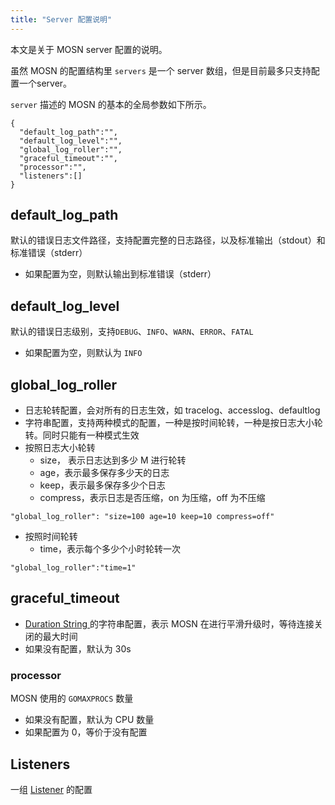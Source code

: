 ```yaml
---
title: "Server 配置说明"
---
```


本文是关于 MOSN server 配置的说明。

虽然 MOSN 的配置结构里 `servers` 是一个 server 数组，但是目前最多只支持配置一个server。

`server` 描述的 MOSN 的基本的全局参数如下所示。

```josn
{
  "default_log_path":"",
  "default_log_level":"",
  "global_log_roller":"",
  "graceful_timeout":"",
  "processor":"",
  "listeners":[]
}
```

## default_log_path

默认的错误日志文件路径，支持配置完整的日志路径，以及标准输出（stdout）和标准错误（stderr）

- 如果配置为空，则默认输出到标准错误（stderr）

## default_log_level

默认的错误日志级别，支持`DEBUG`、`INFO`、`WARN`、`ERROR`、`FATAL`

- 如果配置为空，则默认为 `INFO`

## global_log_roller

- 日志轮转配置，会对所有的日志生效，如 tracelog、accesslog、defaultlog
- 字符串配置，支持两种模式的配置，一种是按时间轮转，一种是按日志大小轮转。同时只能有一种模式生效
- 按照日志大小轮转
  - size， 表示日志达到多少 M 进行轮转
  - age，表示最多保存多少天的日志
  - keep，表示最多保存多少个日志
  - compress，表示日志是否压缩，on 为压缩，off 为不压缩

```
"global_log_roller": "size=100 age=10 keep=10 compress=off"
```

- 按照时间轮转
  - time，表示每个多少个小时轮转一次

```
"global_log_roller":"time=1"
```

## graceful_timeout

- [Duration String ](https://yuque.antfin-inc.com/mesh/mosn-open-doc/gcy3lc#0bb2G)的字符串配置，表示 MOSN 在进行平滑升级时，等待连接关闭的最大时间
- 如果没有配置，默认为 30s

### processor

MOSN 使用的 `GOMAXPROCS` 数量
- 如果没有配置，默认为 CPU 数量
- 如果配置为 0，等价于没有配置

## Listeners

一组 [Listener](../../listener/overview) 的配置
